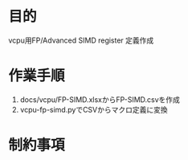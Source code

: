 # 目的

vcpu用FP/Advanced SIMD register 定義作成

# 作業手順

1. docs/vcpu/FP-SIMD.xlsxからFP-SIMD.csvを作成
2. vcpu-fp-simd.pyでCSVからマクロ定義に変換

# 制約事項

